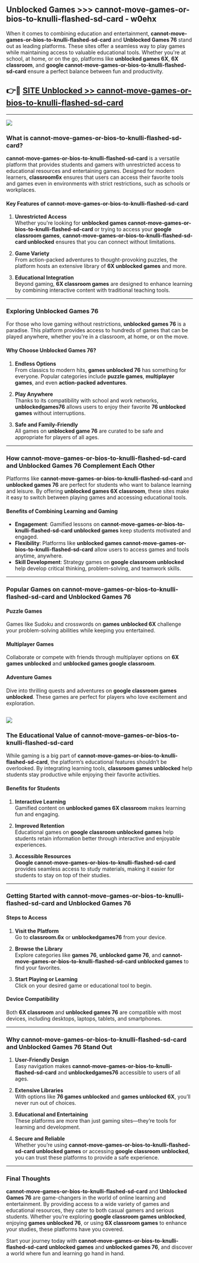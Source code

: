 ## Unblocked Games >>> cannot-move-games-or-bios-to-knulli-flashed-sd-card - w0ehx 

When it comes to combining education and entertainment, **cannot-move-games-or-bios-to-knulli-flashed-sd-card** and **Unblocked Games 76** stand out as leading platforms. These sites offer a seamless way to play games while maintaining access to valuable educational tools. Whether you're at school, at home, or on the go, platforms like **unblocked games 6X**, **6X classroom**, and **google cannot-move-games-or-bios-to-knulli-flashed-sd-card** ensure a perfect balance between fun and productivity.
## 👉🔴 [SITE Unblocked >> cannot-move-games-or-bios-to-knulli-flashed-sd-card](https://unblockedgames.edu.pl?title=cannot-move-games-or-bios-to-knulli-flashed-sd-card&ref=22JU)
---
<a href="https://unblockedgames.edu.pl?title=cannot-move-games-or-bios-to-knulli-flashed-sd-card&ref=22JU/"><img src="https://github.com/user-attachments/assets/438f12ca-57a4-47a3-8ead-c64da593a1e5"/></a>
### What is cannot-move-games-or-bios-to-knulli-flashed-sd-card?  

**cannot-move-games-or-bios-to-knulli-flashed-sd-card** is a versatile platform that provides students and gamers with unrestricted access to educational resources and entertaining games. Designed for modern learners, **classroom6x** ensures that users can access their favorite tools and games even in environments with strict restrictions, such as schools or workplaces.  

#### Key Features of cannot-move-games-or-bios-to-knulli-flashed-sd-card  

1. **Unrestricted Access**  
   Whether you're looking for **unblocked games cannot-move-games-or-bios-to-knulli-flashed-sd-card** or trying to access your **google classroom games**, **cannot-move-games-or-bios-to-knulli-flashed-sd-card unblocked** ensures that you can connect without limitations.  

2. **Game Variety**  
   From action-packed adventures to thought-provoking puzzles, the platform hosts an extensive library of **6X unblocked games** and more.  

3. **Educational Integration**  
   Beyond gaming, **6X classroom games** are designed to enhance learning by combining interactive content with traditional teaching tools.  



---

### Exploring Unblocked Games 76  

For those who love gaming without restrictions, **unblocked games 76** is a paradise. This platform provides access to hundreds of games that can be played anywhere, whether you're in a classroom, at home, or on the move.  

#### Why Choose Unblocked Games 76?  

1. **Endless Options**  
   From classics to modern hits, **games unblocked 76** has something for everyone. Popular categories include **puzzle games**, **multiplayer games**, and even **action-packed adventures**.  

2. **Play Anywhere**  
   Thanks to its compatibility with school and work networks, **unblockedgames76** allows users to enjoy their favorite **76 unblocked games** without interruptions.  

3. **Safe and Family-Friendly**  
   All games on **unblocked game 76** are curated to be safe and appropriate for players of all ages.  

---

### How cannot-move-games-or-bios-to-knulli-flashed-sd-card and Unblocked Games 76 Complement Each Other  

Platforms like **cannot-move-games-or-bios-to-knulli-flashed-sd-card** and **unblocked games 76** are perfect for students who want to balance learning and leisure. By offering **unblocked games 6X classroom**, these sites make it easy to switch between playing games and accessing educational tools.  

#### Benefits of Combining Learning and Gaming  

- **Engagement**: Gamified lessons on **cannot-move-games-or-bios-to-knulli-flashed-sd-card unblocked games** keep students motivated and engaged.  
- **Flexibility**: Platforms like **unblocked games cannot-move-games-or-bios-to-knulli-flashed-sd-card** allow users to access games and tools anytime, anywhere.  
- **Skill Development**: Strategy games on **google classroom unblocked** help develop critical thinking, problem-solving, and teamwork skills.  

---

### Popular Games on cannot-move-games-or-bios-to-knulli-flashed-sd-card and Unblocked Games 76  

#### Puzzle Games  

Games like Sudoku and crosswords on **games unblocked 6X** challenge your problem-solving abilities while keeping you entertained.  

#### Multiplayer Games  

Collaborate or compete with friends through multiplayer options on **6X games unblocked** and **unblocked games google classroom**.  

#### Adventure Games  

Dive into thrilling quests and adventures on **google classroom games unblocked**. These games are perfect for players who love excitement and exploration.  

<a href="http://download.freeplayer.one?title=cannot-move-games-or-bios-to-knulli-flashed-sd-card&ref=23D/"><img src="https://github.com/user-attachments/assets/fe0c3e91-c8e1-489c-acf0-e2f614c12fb8"/></a>
---

### The Educational Value of cannot-move-games-or-bios-to-knulli-flashed-sd-card  

While gaming is a big part of **cannot-move-games-or-bios-to-knulli-flashed-sd-card**, the platform’s educational features shouldn’t be overlooked. By integrating learning tools, **classroom games unblocked** help students stay productive while enjoying their favorite activities.  

#### Benefits for Students  

1. **Interactive Learning**  
   Gamified content on **unblocked games 6X classroom** makes learning fun and engaging.  

2. **Improved Retention**  
   Educational games on **google classroom unblocked games** help students retain information better through interactive and enjoyable experiences.  

3. **Accessible Resources**  
   **Google cannot-move-games-or-bios-to-knulli-flashed-sd-card** provides seamless access to study materials, making it easier for students to stay on top of their studies.  

---

### Getting Started with cannot-move-games-or-bios-to-knulli-flashed-sd-card and Unblocked Games 76  

#### Steps to Access  

1. **Visit the Platform**  
   Go to **classroom.6x** or **unblockedgames76** from your device.  

2. **Browse the Library**  
   Explore categories like **games 76**, **unblocked game 76**, and **cannot-move-games-or-bios-to-knulli-flashed-sd-card unblocked games** to find your favorites.  

3. **Start Playing or Learning**  
   Click on your desired game or educational tool to begin.  

#### Device Compatibility  

Both **6X classroom** and **unblocked games 76** are compatible with most devices, including desktops, laptops, tablets, and smartphones.  

---

### Why cannot-move-games-or-bios-to-knulli-flashed-sd-card and Unblocked Games 76 Stand Out  

1. **User-Friendly Design**  
   Easy navigation makes **cannot-move-games-or-bios-to-knulli-flashed-sd-card** and **unblockedgames76** accessible to users of all ages.  

2. **Extensive Libraries**  
   With options like **76 games unblocked** and **games unblocked 6X**, you’ll never run out of choices.  

3. **Educational and Entertaining**  
   These platforms are more than just gaming sites—they’re tools for learning and development.  

4. **Secure and Reliable**  
   Whether you’re using **cannot-move-games-or-bios-to-knulli-flashed-sd-card unblocked games** or accessing **google classroom unblocked**, you can trust these platforms to provide a safe experience.  

---

### Final Thoughts  

**cannot-move-games-or-bios-to-knulli-flashed-sd-card** and **Unblocked Games 76** are game-changers in the world of online learning and entertainment. By providing access to a wide variety of games and educational resources, they cater to both casual gamers and serious students. Whether you’re exploring **google classroom games unblocked**, enjoying **games unblocked 76**, or using **6X classroom games** to enhance your studies, these platforms have you covered.  

Start your journey today with **cannot-move-games-or-bios-to-knulli-flashed-sd-card unblocked games** and **unblocked games 76**, and discover a world where fun and learning go hand in hand.  